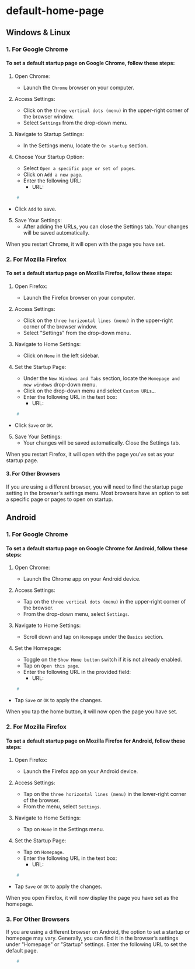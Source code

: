 ﻿# default-home-page
####
## Windows & Linux

### 1. For Google Chrome

#### To set a default startup page on Google Chrome, follow these steps:

1. Open Chrome:
   - Launch the `Chrome` browser on your computer.

2. Access Settings:
   - Click on the `three vertical dots (menu)` in the upper-right corner of the browser window.
   - Select `Settings` from the drop-down menu.

3. Navigate to Startup Settings:
   - In the Settings menu, locate the `On startup` section.

4. Choose Your Startup Option:
   - Select `Open a specific page or set of pages`.
   - Click on `Add a new page`.
   - Enter the following URL:
     - URL:
```sh
    #
```
   - Click `Add` to save.

5. Save Your Settings:
   - After adding the URLs, you can close the Settings tab. Your changes will be saved automatically.

When you restart Chrome, it will open with the page you have set.

####

### 2. For Mozilla Firefox

#### To set a default startup page on Mozilla Firefox, follow these steps:

1. Open Firefox:
   - Launch the Firefox browser on your computer.

2. Access Settings:
   - Click on the `three horizontal lines (menu)` in the upper-right corner of the browser window.
   - Select "Settings" from the drop-down menu.

3. Navigate to Home Settings:
   - Click on `Home` in the left sidebar.

4. Set the Startup Page:
   - Under the `New Windows and Tabs` section, locate the `Homepage and new windows` drop-down menu.
   - Click on the drop-down menu and select `Custom URLs…`.
   - Enter the following URL in the text box:
     - URL:
```sh
    #
```
   - Click `Save` or `OK`.

5. Save Your Settings:
   - Your changes will be saved automatically. Close the Settings tab.

When you restart Firefox, it will open with the page you’ve set as your startup page.



#### 3. For Other Browsers

If you are using a different browser, you will need to find the startup page setting in the browser's settings menu. Most browsers have an option to set a specific page or pages to open on startup.

####
####

## Android

### 1. For Google Chrome

#### To set a default startup page on Google Chrome for Android, follow these steps:

1. Open Chrome:
   - Launch the Chrome app on your Android device.

2. Access Settings:
   - Tap on the `three vertical dots (menu)` in the upper-right corner of the browser.
   - From the drop-down menu, select `Settings`.

3. Navigate to Home Settings:
   - Scroll down and tap on `Homepage` under the `Basics` section.

4. Set the Homepage:
   - Toggle on the `Show Home button` switch if it is not already enabled.
   - Tap on `Open this page`.
   - Enter the following URL in the provided field:
     - URL:
```sh
    #
```
   - Tap `Save` or `OK` to apply the changes.

When you tap the home button, it will now open the page you have set.

####

### 2. For Mozilla Firefox

#### To set a default startup page on Mozilla Firefox for Android, follow these steps:

1. Open Firefox:
   - Launch the Firefox app on your Android device.

2. Access Settings:
   - Tap on the `three horizontal lines (menu)` in the lower-right corner of the browser.
   - From the menu, select `Settings`.

3. Navigate to Home Settings:
   - Tap on `Home` in the Settings menu.

4. Set the Startup Page:
   - Tap on `Homepage`.
   - Enter the following URL in the text box:
     - URL:
```sh
    #
```
   - Tap `Save` or `OK` to apply the changes.

When you open Firefox, it will now display the page you have set as the homepage.



### 3. For Other Browsers

If you are using a different browser on Android, the option to set a startup or homepage may vary. Generally, you can find it in the browser’s settings under "Homepage" or "Startup" settings. Enter the following URL to set the default page.
```sh
    #
```
####
####
